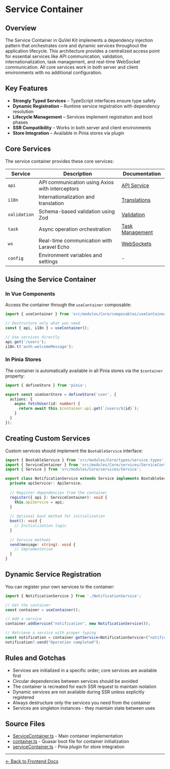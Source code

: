 # Service Container

## Overview

The Service Container in QuVel Kit implements a dependency injection pattern that orchestrates core and dynamic services throughout the application lifecycle. This architecture provides a centralized access point for essential services like API communication, validation, internationalization, task management, and real-time WebSocket communication. All core services work in both server and client environments with no additional configuration.

## Key Features

- **Strongly Typed Services** – TypeScript interfaces ensure type safety
- **Dynamic Registration** – Runtime service registration with dependency resolution
- **Lifecycle Management** – Services implement registration and boot phases
- **SSR Compatibility** – Works in both server and client environments
- **Store Integration** – Available in Pinia stores via plugin

## Core Services

The service container provides these core services:

| Service      | Description | Documentation |
|-------------|------------|---------------|
| `api`       | API communication using Axios with interceptors | [API Service](./frontend-api-service.md) |
| `i18n`      | Internationalization and translation | [Translations](./frontend-translations.md) |
| `validation` | Schema-based validation using Zod | [Validation](./frontend-validation.md) |
| `task`      | Async operation orchestration | [Task Management](./frontend-task-management.md) |
| `ws`        | Real-time communication with Laravel Echo | [WebSockets](./frontend-websockets.md) |
| `config`    | Environment variables and settings | - |

## Using the Service Container

### In Vue Components

Access the container through the `useContainer` composable:

```ts
import { useContainer } from 'src/modules/Core/composables/useContainer';

// Destructure only what you need
const { api, i18n } = useContainer();

// Use services directly
api.get('/users');
i18n.t('auth.welcomeMessage');
```

### In Pinia Stores

The container is automatically available in all Pinia stores via the `$container` property:

```ts
import { defineStore } from 'pinia';

export const useUserStore = defineStore('user', {
  actions: {
    async fetchUser(id: number) {
      return await this.$container.api.get(`/users/${id}`);
    }
  }
});
```

## Creating Custom Services

Custom services should implement the `BootableService` interface:

```ts
import { BootableService } from 'src/modules/Core/types/service.types';
import { ServiceContainer } from 'src/modules/Core/services/ServiceContainer';
import { Service } from 'src/modules/Core/services/Service';

export class NotificationService extends Service implements BootableService {
  private apiService!: ApiService;
  
  // Register dependencies from the container
  register({ api }: ServiceContainer): void {
    this.apiService = api;
  }
  
  // Optional boot method for initialization
  boot(): void {
    // Initialization logic
  }
  
  // Service methods
  send(message: string): void {
    // Implementation
  }
}
```

## Dynamic Service Registration

You can register your own services to the container:

```ts
import { NotificationService } from './NotificationService';

// Get the container
const container = useContainer();

// Add a service
container.addService("notification", new NotificationService());

// Retrieve a service with proper typing
const notification = container.getService<NotificationService>("notification");
notification?.send("Operation completed");
```

## Rules and Gotchas

- Services are initialized in a specific order; core services are available first
- Circular dependencies between services should be avoided
- The container is recreated for each SSR request to maintain isolation
- Dynamic services are not available during SSR unless explicitly registered
- Always destructure only the services you need from the container
- Services are singleton instances - they maintain state between uses

## Source Files

- [ServiceContainer.ts](/Users/irv/Workspace/pdxapps.com/repos/quvel-kit/frontend/src/modules/Core/services/ServiceContainer.ts) - Main container implementation
- [container.ts](/Users/irv/Workspace/pdxapps.com/repos/quvel-kit/frontend/src/boot/container.ts) - Quasar boot file for container initialization
- [serviceContainer.ts](/Users/irv/Workspace/pdxapps.com/repos/quvel-kit/frontend/src/modules/Core/stores/plugins/serviceContainer.ts) - Pinia plugin for store integration

---

[← Back to Frontend Docs](./README.md)
